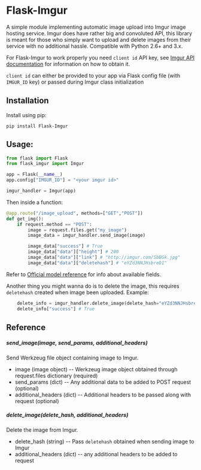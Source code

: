 ﻿# Flask-Imgur

A simple module implementing automatic image upload into Imgur image hosting service. Imgur does have rather big and convoluted API, this library is meant for those who simply want to upload and delete images from their service with no additional hassle. Compatible with Python 2.6+ and 3.x.

For Flask-Imgur to work properly you need `client id` API key, see [Imgur API documentation](https://api.imgur.com/) for information on how to obtain it.

`client id` can either be provided to your app via Flask config file (with `IMGUR_ID` key) or passed during Imgur class initialization

## Installation
Install using pip:

``` shell
pip install Flask-Imgur
```



## Usage:

``` python
from flask import Flask
from flask_imgur import Imgur

app = Flask(__name__)
app.config["IMGUR_ID"] = "<your imgur id>"

imgur_handler = Imgur(app)
```

Then inside a function:


``` python
@app.route("/image_upload", methods=["GET","POST"])
def get_img():
	if request.method == "POST":
		image = request.files.get("my_image")
		image_data = imgur_handler.send_image(image)

		image_data["success"] # True
		image_data["data"]["height"] # 200
		image_data["data"]["link"] # "http://imgur.com/SbBGk.jpg"
		image_data["data"]["deletehash"] # "eYZd3NNJHsbreD1"
```

Refer to [Official model reference](https://api.imgur.com/models/image) for info about available fields.


Another thing you might wanna do is to delete the image, this requires `deletehash` created when image been uploaded. Example:

``` python
	delete_info = imgur_handler.delete_image(delete_hash="eYZd3NNJHsbreD1")
	delete_info["success"] # True
```

## Reference

##### send_image(image, send_params, additional_headers)

Send Werkzeug file object containing image to Imgur.

* image (image object) -- Werkzeug image object obtained through request.files dictionary (required)
* send_params (dict) -- Any additional data to be added to POST request (optional)
* additional_headers (dict) -- Additional headers to be passed along with request (optional)

##### delete_image(delete_hash, additional_headers)

Delete the image from Imgur.

* delete_hash (string) -- Pass `deletehash` obtained when sending image to Imgur
* additional_headers (dict) -- any additional headers to be added to request

